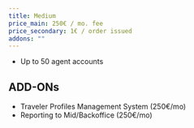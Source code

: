 ```yaml
---
title: Medium
price_main: 250€ / mo. fee
price_secondary: 1€ / order issued
addons: ""
---
```

* Up to 50 agent accounts

## ADD-ONs

* Traveler Profiles Management System (250€/mo)
* Reporting to Mid/Backoffice (250€/mo)